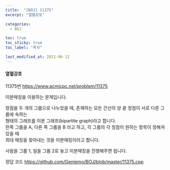 ```yaml
---
title:  "[BOJ] 11375"
excerpt: "열혈강호"

categories:
  - BOJ

toc: true
toc_sticky: true
toc_label: "목차"

last_modified_at: 2021-06-12
---
```


#### 열혈강호

11375번 <https://www.acmicpc.net/problem/11375>

이분매칭을 이용하는 문제입니다.

정점을 두 개의 그룹으로 나누었을 때, 존재하는 모든 간선의 양 끝 정점이 서로 다른 그룹에 속하는<br>
형태의 그래프를 이분 그래프(bipartite graph)라고 합니다.<br>
한쪽 그룹을 A, 다른 쪽 그룹을 B 라고 하고, 각 그룹의 각 정점이 원하는 항목이 정해져 있을 때<br>
최대 매칭을 찾아내는 것을 이분매칭이라고 합니다.

사람을 그룹 1, 일을 그룹 2로 놓고 이분매칭을 진행해주면 됩니다.

정답 코드 <https://github.com/Geniemo/BOJ/blob/master/11375.cpp>